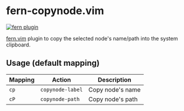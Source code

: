 # fern-copynode.vim

[![fern plugin](https://img.shields.io/badge/🌿%20fern-plugin-yellowgreen)](https://github.com/lambdalisue/fern.vim)

[fern.vim](https://github.com/lambdalisue/fern.vim) plugin to copy the selected node's name/path into the system clipboard.


## Usage (default mapping)

| Mapping | Action              | Description                         |
| ------- | --------------------| ----------------------------------- |
| `cp`    | `copynode-label`    | Copy node's name                    |
| `cP`    | `copynode-path`     | Copy node's path                    |
